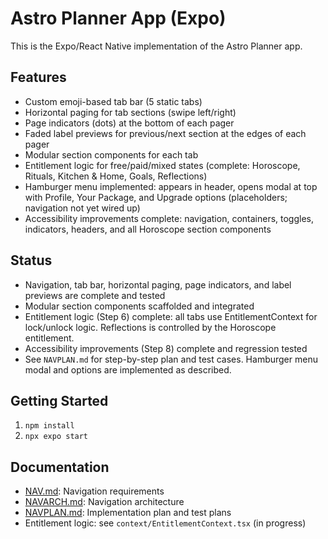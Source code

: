 # Astro Planner App (Expo)

This is the Expo/React Native implementation of the Astro Planner app.

## Features
- Custom emoji-based tab bar (5 static tabs)
- Horizontal paging for tab sections (swipe left/right)
- Page indicators (dots) at the bottom of each pager
- Faded label previews for previous/next section at the edges of each pager
- Modular section components for each tab
- Entitlement logic for free/paid/mixed states (complete: Horoscope, Rituals, Kitchen & Home, Goals, Reflections)
- Hamburger menu implemented: appears in header, opens modal at top with Profile, Your Package, and Upgrade options (placeholders; navigation not yet wired up)
- Accessibility improvements complete: navigation, containers, toggles, indicators, headers, and all Horoscope section components

## Status
- Navigation, tab bar, horizontal paging, page indicators, and label previews are complete and tested
- Modular section components scaffolded and integrated
- Entitlement logic (Step 6) complete: all tabs use EntitlementContext for lock/unlock logic. Reflections is controlled by the Horoscope entitlement.
- Accessibility improvements (Step 8) complete and regression tested
- See `NAVPLAN.md` for step-by-step plan and test cases. Hamburger menu modal and options are implemented as described.

## Getting Started
1. `npm install`
2. `npx expo start`

## Documentation
- [NAV.md](NAV.md): Navigation requirements
- [NAVARCH.md](NAVARCH.md): Navigation architecture
- [NAVPLAN.md](NAVPLAN.md): Implementation plan and test plans
- Entitlement logic: see `context/EntitlementContext.tsx` (in progress)
